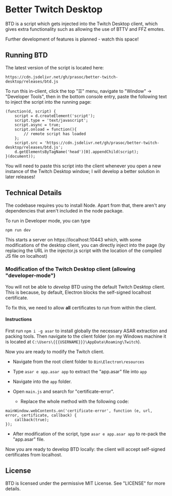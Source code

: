 # Better Twitch Desktop

BTD is a script which gets injected into the Twitch Desktop client, which gives extra functionality such as allowing the use of BTTV and FFZ emotes.

Further development of features is planned - watch this space!

## Running BTD

The latest version of the script is located here:

`https://cdn.jsdelivr.net/gh/prasoc/better-twitch-desktop/releases/btd.js`

To run this in-client, click the top "☰" menu, navigate to "Window" -> "Developer Tools", then in the bottom console entry, paste the following text to inject the script into the running page:

```
(function(d, script) {
    script = d.createElement('script');
    script.type = 'text/javascript';
    script.async = true;
    script.onload = function(){
        // remote script has loaded
    };
    script.src = 'https://cdn.jsdelivr.net/gh/prasoc/better-twitch-desktop/releases/btd.js';
    d.getElementsByTagName('head')[0].appendChild(script);
}(document));
```


You will need to paste this script into the client whenever you open a new instance of the Twitch Desktop window; I will develop a better solution in later releases!


## Technical Details

The codebase requires you to install Node. Apart from that, there aren't any dependencies that aren't included in the node package.

To run in Developer mode, you can type

`npm run dev`

This starts a server on https://localhost:10443 which, with some modifications of the desktop client, you can directly inject into the page (by replacing the URL in the injector.js script with the location of the compiled JS file on localhost)

### Modification of the Twitch Desktop client (allowing "developer-mode")

You will not be able to *develop* BTD using the default Twitch Desktop client. This is because, by default, Electron blocks the self-signed localhost certificate.

To fix this, we need to allow **all** certificates to run from within the client.

#### Instructions

First run `npm i -g asar` to install globally the necessary ASAR extraction and packing tools. Then navigate to the client folder (on my Windows machine it is located at `C:\Users\{{{USERNAME}}}\AppData\Roaming\Twitch`). 

Now you are ready to modify the Twitch client.

* Navigate from the root client folder to `Bin\Electron\resources`
* Type `asar e app.asar app` to extract the "app.asar" file into `app`
* Navigate into the `app` folder.
* Open `main.js` and search for "certificate-error".

    * Replace the whole method with the following code:

```
mainWindow.webContents.on('certificate-error', function (e, url, error, certificate, callback) {
    callback(true);
});
```

* After modification of the script, type `asar e app.asar app` to re-pack the "app.asar" file.

Now you are ready to develop BTD locally: the client will accept self-signed certificates from localhost.

## License

BTD is licensed under the permissive MIT License. See "LICENSE" for more details.